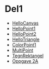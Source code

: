 <!DOCTYPE html>
<html lang="en">
<head>
    <meta charset="UTF-8">
    <title>Title</title>
</head>
<body>
    <h1>
        Del1
    </h1>
    <ul>
        <li>
            <a href="del1WebGL/HelloCanvas.html">HelloCanvas</a>
        </li>
        <li>
            <a href="del1WebGL/HelloPoint1.html">HelloPoint1</a>
        </li>
        <li>
            <a href="del1WebGL/HelloPoint2.html">HelloPoint2</a>
        </li>
        <li>
            <a href="del1WebGL/HelloTriangle.html">HelloTriangle</a>
        </li>
        <li>
            <a href="del1WebGL/ColorPoint1.html">ColorPoint1</a>
        </li>
        <li>
            <a href="del1WebGL/MultiPoint.html">MultiPoint</a>
        </li>
        <li>
            <a href="del1WebGL/TegnRektangel.html">TegnRektangel</a>
        </li>
        <li>
            <a href="del1WebGL/oppg2a.html">Oppgave 2A</a>        
        </li>
    </ul>
</body>
</html>